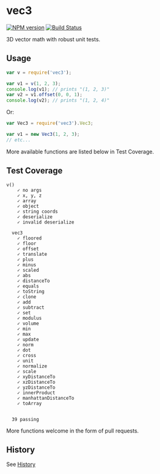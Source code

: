 # vec3
[![NPM version](https://img.shields.io/npm/v/vec3.svg)](http://npmjs.com/package/vec3)
[![Build Status](https://github.com/PrismarineJS/node-vec3/workflows/CI/badge.svg)](https://github.com/PrismarineJS/node-vec3/actions?query=workflow%3A%22CI%22)

3D vector math with robust unit tests.

## Usage

```js
var v = require('vec3');

var v1 = v(1, 2, 3);
console.log(v1); // prints "(1, 2, 3)"
var v2 = v1.offset(0, 0, 1);
console.log(v2); // prints "(1, 2, 4)"
```

Or:

```js
var Vec3 = require('vec3').Vec3;

var v1 = new Vec3(1, 2, 3);
// etc...
```

More available functions are listed below in Test Coverage.

## Test Coverage

```
v()
    ✓ no args
    ✓ x, y, z
    ✓ array
    ✓ object
    ✓ string coords
    ✓ deserialize
    ✓ invalid deserialize

  vec3
    ✓ floored
    ✓ floor
    ✓ offset
    ✓ translate
    ✓ plus
    ✓ minus
    ✓ scaled
    ✓ abs
    ✓ distanceTo
    ✓ equals
    ✓ toString
    ✓ clone
    ✓ add
    ✓ subtract
    ✓ set
    ✓ modulus
    ✓ volume
    ✓ min
    ✓ max
    ✓ update
    ✓ norm
    ✓ dot
    ✓ cross
    ✓ unit
    ✓ normalize
    ✓ scale
    ✓ xyDistanceTo
    ✓ xzDistanceTo
    ✓ yzDistanceTo
    ✓ innerProduct
    ✓ manhattanDistanceTo
    ✓ toArray


  39 passing
```

More functions welcome in the form of pull requests.

## History

See [History](History.md)
